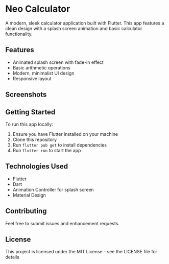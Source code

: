 # Neo Calculator

A modern, sleek calculator application built with Flutter. This app features a clean design with a splash screen animation and basic calculator functionality.

## Features

- Animated splash screen with fade-in effect
- Basic arithmetic operations
- Modern, minimalist UI design
- Responsive layout

## Screenshots



## Getting Started

To run this app locally:

1. Ensure you have Flutter installed on your machine
2. Clone this repository
3. Run `flutter pub get` to install dependencies
4. Run `flutter run` to start the app

## Technologies Used

- Flutter
- Dart
- Animation Controller for splash screen
- Material Design

## Contributing

Feel free to submit issues and enhancement requests.

## License

This project is licensed under the MIT License - see the LICENSE file for details
